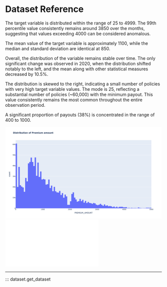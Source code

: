 # Dataset Reference

The target variable is distributed within the range of 25 to 4999. The 99th percentile value
consistently remains around 3850 over the months, suggesting that values exceeding 4000 can be
considered anomalous.

The mean value of the target variable is approximately 1100, while the median and standard deviation
are identical at 850.

Overall, the distribution of the variable remains stable over time. The only significant change was
observed in 2020, when the distribution shifted notably to the left, and the mean along with other
statistical measures decreased by 10.5%.

The distribution is skewed to the right, indicating a small number of policies with very high target
variable values. The mode is 25, reflecting a substantial number of policies (~60,000) with the
minimum payout. This value consistently remains the most common throughout the entire observation
period.

A significant proportion of payouts (38%) is concentrated in the range of 400 to 1000.

![PREMIUM_AMOUNT_DISTRIBUTION_analysis](reports/figures/target_analysis/png/PREMIUM_AMOUNT_DISTRIBUTION_analysis.png)
![PREMIUM_AMOUNT_DISTRIBUTION_BY_YEARS_analysis](reports/figures/target_analysis/png/PREMIUM_AMOUNT_DISTRIBUTION_BY_YEARS_analysis.html)

---

::: dataset.get_dataset
